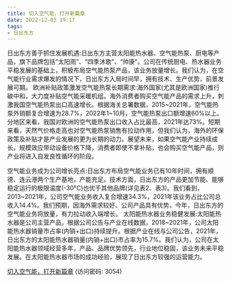 ```yaml
---
title: 切入空气能，打开新篇章
date: 2022-12-03 19:17
tags:
- 日出东方
---
```

日出东方善于抓住发展机遇:日出东方主营太阳能热水器、空气能热泵、厨电等产品，旗下品牌包括“太阳雨”、“四季沐歌”、“帅康”。公司在传统厨电、热水器业务平稳发展的基础上，积极布局空气能热泵产品，该业务放量增长。我们认为，在空气能行业需求爆发的情况下，日出东方入局时间早，拥有技术、生产优势，前景发展可期。
欧洲补贴政策激发空气能热泵长期需求:海外国家(尤其是欧洲国家)推行碳中和，大力度补贴空气能采暖机组。海外消费者购买空气能产品的需求上升，刺激我国空气能热泵出口高速增长。根据海关总署数据，2015~2021年，空气能热泵外销额复合增速为28.7%，2022年1~10月，空气能热泵出口额增速60%以上。分地区来看，我国对欧洲的空气能热泵出口收入占比最高，2021年达73%。短期来看，天然气价格走高也对空气能热泵销售有拉动作用，但我们认为，海外的环保政策及补贴才是产业发展的更为长期的动力。展望未来，如果空气能产业持续成长，规模效应带动设备价格下降，消费者即使不拿补贴，也会购买空气能产品，则产业将进入自发良性循环的阶段。
<!-- more -->
空气能业务成为公司增长亮点:日出东方布局空气能业务已有10年时间，拥有顺德、连云港两个生产基地，产能充足。技术方面，日出东方的产品更加节能、能够稳定运行的极限温度(-30°C)也优于其他品牌(详见表2、表3)。我们看到，2013~2021年，公司空气能业务收入复合增速34.3%，2021年该业务占比公司总收入14.4%。我们预期，因海外需求较好、公司产品具有优势，今年，日出东方的空气能业务将放量，有力拉动收入端增长。
太阳能热水器业务稳健发展:太阳能热水器是公司主营产品，根据公司公告与产业在线数据，2018~2021年，公司太阳能热水器销量市占率(内销+出口)持续提升。根据产业在线与公司公告，2021年，日出东方的太阳能热水器销量(内销+出口)市占率为15.7%。我们认为，公司在太阳能热水器领域经营多年，产品、品牌优势领先，行业地位稳固，该业务未来平稳发展。在太阳能热水器市场的成功经验，展现了日出东方较强的运营能力。

[切入空气能，打开新篇章](https://url12.ctfile.com/f/3948612-739711084-431774?p=3054)
(访问密码: 3054)

